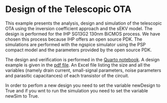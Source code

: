# Design of the Telescopic OTA

This example presents the analysis, design and simulation of the telescopic OTA using the inversion coefficient approach and the sEKV model. The design is performed for the IHP SG13G2 130nm BiCMOS process. We have chosen this process because IHP offers an open source PDK. The simulations are performed with the ngspice simulator using the PSP compact model and the parameters provided by the open source PDK.

The design and verification is performed in the [Quarto notebook](Telescopic_OTA.qmd). A design example is given in the [pdf file](Telescopic_OTA.pdf). An Excel file listing the size and all the variables (namely drain current, small-signal parameters, noise parameters and parasitic capacitances) of each transistor of the circuit.

In order to perfom a new design you need to set the variable newDesign to True and if you wnt to run the simulation you need to set the variable newSim to True.

